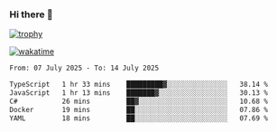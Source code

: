 ### Hi there 👋

[![trophy](https://github-profile-trophy.vercel.app/?username=cxnky&theme=dracula)](https://github.com/ryo-ma/github-profile-trophy)

[![wakatime](https://wakatime.com/badge/user/1c39c599-5497-41b9-a5be-2c4676e7fd23.svg)](https://wakatime.com/@1c39c599-5497-41b9-a5be-2c4676e7fd23)
<!--START_SECTION:waka-->

```txt
From: 07 July 2025 - To: 14 July 2025

TypeScript   1 hr 33 mins    █████████▓░░░░░░░░░░░░░░░   38.14 %
JavaScript   1 hr 13 mins    ███████▓░░░░░░░░░░░░░░░░░   30.13 %
C#           26 mins         ██▓░░░░░░░░░░░░░░░░░░░░░░   10.68 %
Docker       19 mins         ██░░░░░░░░░░░░░░░░░░░░░░░   07.86 %
YAML         18 mins         ██░░░░░░░░░░░░░░░░░░░░░░░   07.69 %
```

<!--END_SECTION:waka-->
